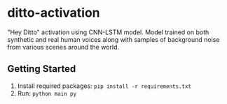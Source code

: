 # ditto-activation
"Hey Ditto" activation using CNN-LSTM model. Model trained on both synthetic and real human voices along with samples of background noise from various scenes around the world. 

## Getting Started
1. Install required packages: `pip install -r requirements.txt`
2. Run: `python main py`